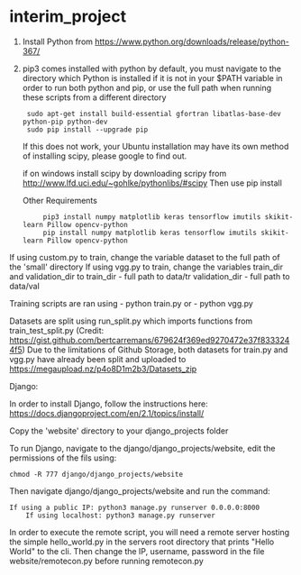 # interim_project



1. Install Python from https://www.python.org/downloads/release/python-367/
2. pip3 comes installed with python by default, you must navigate to the directory which Python is installed if it is not in your
   $PATH variable in order to run both python and pip, or use the full path when running these scripts from a different directory

		sudo apt-get install build-essential gfortran libatlas-base-dev python-pip python-dev
		sudo pip install --upgrade pip

	If this does not work, your Ubuntu installation may have its own method of installing scipy, please google to find out.
	
	if on windows install scipy by downloading scripy from http://www.lfd.uci.edu/~gohlke/pythonlibs/#scipy
	Then use
			pip install <Scipy whl file here>

	Other Requirements
	
   			pip3 install numpy matplotlib keras tensorflow imutils skikit-learn Pillow opencv-python 
  			pip install numpy matplotlib keras tensorflow imutils skikit-learn Pillow opencv-python 


If using custom.py to train, change the variable dataset to the full path of the 'small' directory
If using vgg.py to train, change the variables train_dir and validation_dir to
train_dir - full path to data/tr
validation_dir - full path to data/val

Training scripts are ran using 
	- python train.py 
	or 
	- python vgg.py

Datasets are split using run_split.py which imports functions from train_test_split.py (Credit: https://gist.github.com/bertcarremans/679624f369ed9270472e37f8333244f5)
Due to the limitations of Github Storage, both datasets for train.py and vgg.py have already been split and uploaded to
https://megaupload.nz/p4o8D1m2b3/Datasets_zip


Django:

In order to install Django, follow the instructions here:
https://docs.djangoproject.com/en/2.1/topics/install/

Copy the 'website' directory to your django_projects folder

To run Django, navigate to the django/django_projects/website, edit the permissions of the fils using:

	chmod -R 777 django/django_projects/website

Then navigate django/django_projects/website and run the command:
	
	If using a public IP: python3 manage.py runserver 0.0.0.0:8000
        If using localhost: python3 manage.py runserver
	
In order to execute the remote script, you will need a remote server hosting the simple hello_world.py in the servers root directory
that prints "Hello World" to the cli.
Then change the IP, username, password in the file website/remotecon.py before running remotecon.py



